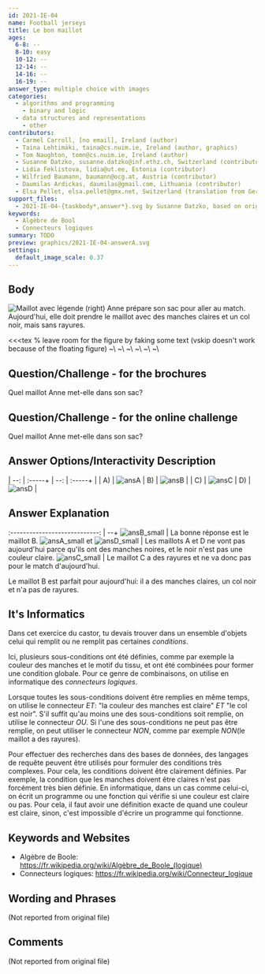 ```yaml
---
id: 2021-IE-04
name: Football jerseys
title: Le bon maillot
ages:
  6-8: --
  8-10: easy
  10-12: --
  12-14: --
  14-16: --
  16-19: --
answer_type: multiple choice with images
categories:
  - algorithms and programming
    - binary and logic
  - data structures and representations
    - other
contributors:
  - Carmel Carroll, [no email], Ireland (author)
  - Taina Lehtimäki, taina@cs.nuim.ie, Ireland (author, graphics)
  - Tom Naughton, tomn@cs.nuim.ie, Ireland (author)
  - Susanne Datzko, susanne.datzko@inf.ethz.ch, Switzerland (contributor, graphics)
  - Lidia Feklistova, lidia@ut.ee, Estonia (contributor)
  - Wilfried Baumann, baumann@ocg.at, Austria (contributor)
  - Daumilas Ardickas, daumilas@gmail.com, Lithuania (contributor)
  - Elsa Pellet, elsa.pellet@gmx.net, Switzerland (translation from German into French)
support_files:
  - 2021-IE-04-{taskbody*,answer*}.svg by Susanne Datzko, based on originals by Taina Lehtimäki
keywords:
  - Algèbre de Bool
  - Connecteurs logiques
summary: TODO
preview: graphics/2021-IE-04-answerA.svg
settings:
  default_image_scale: 0.37
---
```



## Body

![](graphics/fra/2021-IE-04-taskbody-compatible-fra.svg "Maillot avec légende (right)")
Anne prépare son sac pour aller au match. Aujourd'hui, elle doit prendre le maillot avec des manches claires et un col noir, mais sans rayures.

<<<tex
% leave room for the figure by faking some text (vskip doesn't work because of the floating figure)
~\\
~\\
~\\
~\\
~\\
~\\
>>>


## Question/Challenge - for the brochures

Quel maillot Anne met-elle dans son sac?


## Question/Challenge - for the online challenge

Quel maillot Anne met-elle dans son sac?


## Answer Options/Interactivity Description

| --: | :-----+ | --: | :-----+ |
|  A) | ![ansA] |  B) | ![ansB] |
|  C) | ![ansC] |  D) | ![ansD] |

[ansA]: graphics/2021-IE-04-answerA.svg "Réponse A"
[ansB]: graphics/2021-IE-04-answerB.svg "Réponse B"
[ansC]: graphics/2021-IE-04-answerC.svg "Réponse C"
[ansD]: graphics/2021-IE-04-answerD.svg "Réponse D"

[ansA_small]: graphics/2021-IE-04-answerA.svg "Réponse A (50px)"
[ansB_small]: graphics/2021-IE-04-answerB.svg "Réponse B (50px)"
[ansC_small]: graphics/2021-IE-04-answerC.svg "Réponse C (50px)"
[ansD_small]: graphics/2021-IE-04-answerD.svg "Réponse D (50px)"


## Answer Explanation

:----------------------------: | --+
        ![ansB_small]          | La bonne réponse est le maillot B.
![ansA_small] et ![ansD_small] | Les maillots A et D ne vont pas aujourd'hui parce qu'ils ont des manches noires, et le noir n'est pas une couleur claire.
        ![ansC_small]          | Le maillot C a des rayures et ne va donc pas pour le match d'aujourd'hui.

Le maillot B est parfait pour aujourd'hui: il a des manches claires, un col noir et n'a pas de rayures.


## It's Informatics

Dans cet exercice du castor, tu devais trouver dans un ensemble d'objets celui qui remplit ou ne remplit pas certaines _conditions_.

Ici, plusieurs sous-conditions ont été définies, comme par exemple la couleur des manches et le motif du tissu, et ont été combinées pour former une condition globale. Pour ce genre de combinaisons, on utilise en informatique des _connecteurs logiques_.

Lorsque toutes les sous-conditions doivent être remplies en même temps, on utilise le connecteur _ET_: "la couleur des manches est claire" _ET_ "le col est noir". S'il suffit qu'au moins une des sous-conditions soit remplie, on utilise le connecteur _OU_. Si l'une des sous-conditions ne peut pas être remplie, on peut utiliser le connecteur _NON_, comme par exemple _NON_(le maillot a des rayures).

Pour effectuer des recherches dans des bases de données, des langages de requête peuvent être utilisés pour formuler des conditions très complexes. Pour cela, les conditions doivent être clairement définies. Par exemple, la condition que les manches doivent être claires n'est pas forcément très bien définie. En informatique, dans un cas comme celui-ci, on écrit un programme ou une fonction qui vérifie si une couleur est claire ou pas. Pour cela, il faut avoir une définition exacte de quand une couleur est claire, sinon, c'est impossible d'écrire un programme qui fonctionne. 



## Keywords and Websites

 - Algèbre de Boole: https://fr.wikipedia.org/wiki/Algèbre_de_Boole_(logique)
 - Connecteurs logiques: https://fr.wikipedia.org/wiki/Connecteur_logique



## Wording and Phrases

(Not reported from original file)


## Comments

(Not reported from original file)
